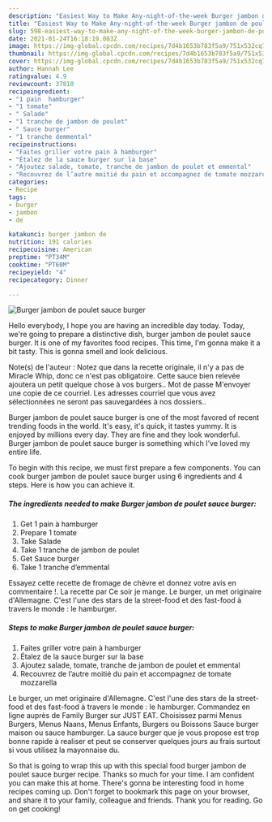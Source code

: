 ```yaml
---
description: "Easiest Way to Make Any-night-of-the-week Burger jambon de poulet sauce burger"
title: "Easiest Way to Make Any-night-of-the-week Burger jambon de poulet sauce burger"
slug: 598-easiest-way-to-make-any-night-of-the-week-burger-jambon-de-poulet-sauce-burger
date: 2021-01-24T16:18:19.083Z
image: https://img-global.cpcdn.com/recipes/7d4b1653b783f5a9/751x532cq70/burger-jambon-de-poulet-sauce-burger-photo-principale-de-la-recette.jpg
thumbnail: https://img-global.cpcdn.com/recipes/7d4b1653b783f5a9/751x532cq70/burger-jambon-de-poulet-sauce-burger-photo-principale-de-la-recette.jpg
cover: https://img-global.cpcdn.com/recipes/7d4b1653b783f5a9/751x532cq70/burger-jambon-de-poulet-sauce-burger-photo-principale-de-la-recette.jpg
author: Hannah Lee
ratingvalue: 4.9
reviewcount: 37810
recipeingredient:
- "1 pain  hamburger"
- "1 tomate"
- " Salade"
- "1 tranche de jambon de poulet"
- " Sauce burger"
- "1 tranche demmental"
recipeinstructions:
- "Faites griller votre pain à hamburger"
- "Étalez de la sauce burger sur la base"
- "Ajoutez salade, tomate, tranche de jambon de poulet et emmental"
- "Recouvrez de l’autre moitié du pain et accompagnez de tomate mozzarella"
categories:
- Recipe
tags:
- burger
- jambon
- de

katakunci: burger jambon de 
nutrition: 191 calories
recipecuisine: American
preptime: "PT34M"
cooktime: "PT60M"
recipeyield: "4"
recipecategory: Dinner

---
```



![Burger jambon de poulet sauce burger](https://img-global.cpcdn.com/recipes/7d4b1653b783f5a9/751x532cq70/burger-jambon-de-poulet-sauce-burger-photo-principale-de-la-recette.jpg)

Hello everybody, I hope you are having an incredible day today. Today, we're going to prepare a distinctive dish, burger jambon de poulet sauce burger. It is one of my favorites food recipes. This time, I'm gonna make it a bit tasty. This is gonna smell and look delicious.

Note(s) de l&#39;auteur : Notez que dans la recette originale, il n&#39;y a pas de Miracle Whip, donc ce n&#39;est pas obligatoire. Cette sauce bien relevée ajoutera un petit quelque chose à vos burgers.. Mot de passe M&#39;envoyer une copie de ce courriel. Les adresses courriel que vous avez sélectionnées ne seront pas sauvegardées à nos dossiers..

Burger jambon de poulet sauce burger is one of the most favored of recent trending foods in the world. It's easy, it's quick, it tastes yummy. It is enjoyed by millions every day. They are fine and they look wonderful. Burger jambon de poulet sauce burger is something which I've loved my entire life.


To begin with this recipe, we must first prepare a few components. You can cook burger jambon de poulet sauce burger using 6 ingredients and 4 steps. Here is how you can achieve it.

<!--inarticleads1-->

##### The ingredients needed to make Burger jambon de poulet sauce burger:

1. Get 1 pain à hamburger
1. Prepare 1 tomate
1. Take  Salade
1. Take 1 tranche de jambon de poulet
1. Get  Sauce burger
1. Take 1 tranche d’emmental


Essayez cette recette de fromage de chèvre et donnez votre avis en commentaire !. La recette par Ce soir je mange. Le burger, un met originaire d&#39;Allemagne. C&#39;est l&#39;une des stars de la street-food et des fast-food à travers le monde : le hamburger. 

<!--inarticleads2-->

##### Steps to make Burger jambon de poulet sauce burger:

1. Faites griller votre pain à hamburger
1. Étalez de la sauce burger sur la base
1. Ajoutez salade, tomate, tranche de jambon de poulet et emmental
1. Recouvrez de l’autre moitié du pain et accompagnez de tomate mozzarella


Le burger, un met originaire d&#39;Allemagne. C&#39;est l&#39;une des stars de la street-food et des fast-food à travers le monde : le hamburger. Commandez en ligne auprès de Family Burger sur JUST EAT. Choisissez parmi Menus Burgers, Menus Naans, Menus Enfants, Burgers ou Boissons Sauce burger maison ou sauce hamburger. La sauce burger que je vous propose est trop bonne rapide à realiser et peut se conserver quelques jours au frais surtout si vous utilisez la mayonnaise du. 

So that is going to wrap this up with this special food burger jambon de poulet sauce burger recipe. Thanks so much for your time. I am confident you can make this at home. There's gonna be interesting food in home recipes coming up. Don't forget to bookmark this page on your browser, and share it to your family, colleague and friends. Thank you for reading. Go on get cooking!

